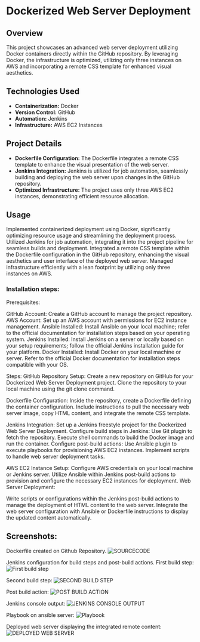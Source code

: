 # Dockerized Web Server Deployment

## Overview

This project showcases an advanced web server deployment utilizing Docker containers directly within the GitHub repository. By leveraging Docker, the infrastructure is optimized, utilizing only three instances on AWS and incorporating a remote CSS template for enhanced visual aesthetics.

## Technologies Used

- **Containerization:** Docker
- **Version Control:** GitHub
- **Automation:** Jenkins
- **Infrastructure:** AWS EC2 Instances

## Project Details

- **Dockerfile Configuration:** The Dockerfile integrates a remote CSS template to enhance the visual presentation of the web server.
- **Jenkins Integration:** Jenkins is utilized for job automation, seamlessly building and deploying the web server upon changes in the GitHub repository.
- **Optimized Infrastructure:** The project uses only three AWS EC2 instances, demonstrating efficient resource allocation.

## Usage
Implemented containerized deployment using Docker, significantly optimizing resource usage and streamlining the deployment process.
Utilized Jenkins for job automation, integrating it into the project pipeline for seamless builds and deployment.
Integrated a remote CSS template within the Dockerfile configuration in the GitHub repository, enhancing the visual aesthetics and user interface of the deployed web server.
Managed infrastructure efficiently with a lean footprint by utilizing only three instances on AWS.

### Installation steps:
Prerequisites:

GitHub Account: Create a GitHub account to manage the project repository.
AWS Account: Set up an AWS account with permissions for EC2 instance management.
Ansible Installed: Install Ansible on your local machine; refer to the official documentation for installation steps based on your operating system.
Jenkins Installed: Install Jenkins on a server or locally based on your setup requirements; follow the official Jenkins installation guide for your platform.
Docker Installed: Install Docker on your local machine or server. Refer to the official Docker documentation for installation steps compatible with your OS.

Steps:
GitHub Repository Setup:
Create a new repository on GitHub for your Dockerized Web Server Deployment project.
Clone the repository to your local machine using the git clone command.

Dockerfile Configuration:
Inside the repository, create a Dockerfile defining the container configuration.
Include instructions to pull the necessary web server image, copy HTML content, and integrate the remote CSS template.

Jenkins Integration:
Set up a Jenkins freestyle project for the Dockerized Web Server Deployment.
Configure build steps in Jenkins:
Use Git plugin to fetch the repository.
Execute shell commands to build the Docker image and run the container.
Configure post-build actions:
Use Ansible plugin to execute playbooks for provisioning AWS EC2 instances.
Implement scripts to handle web server deployment tasks.

AWS EC2 Instance Setup:
Configure AWS credentials on your local machine or Jenkins server.
Utilize Ansible within Jenkins post-build actions to provision and configure the necessary EC2 instances for deployment.
Web Server Deployment:

Write scripts or configurations within the Jenkins post-build actions to manage the deployment of HTML content to the web server.
Integrate the web server configuration with Ansible or Dockerfile instructions to display the updated content automatically.

## Screenshots:
Dockerfile created on Github Repository.
![SOURCECODE](https://github.com/furkanshaikh04/Project2/assets/140544257/2d34292b-faa5-4c35-826a-88c007b8b139)

Jenkins configuration for build steps and post-build actions.
First build step:
![First build step](https://github.com/furkanshaikh04/Project2/assets/140544257/79c35e70-6da3-4eaa-b93e-9faf6edf5ae0)

Second build step:
![SECOND BUILD STEP](https://github.com/furkanshaikh04/Project2/assets/140544257/73854d33-fc33-4f87-bce9-cef6c2e2bb57)

Post build action:
![POST BUILD ACTION](https://github.com/furkanshaikh04/Project2/assets/140544257/16dfa163-3c6a-40a3-8349-70eae605a956)

Jenkins console output:
![JENKINS CONSOLE OUTPUT](https://github.com/furkanshaikh04/Project2/assets/140544257/8627e0fb-d4e4-4acf-9783-31312ef8a814)

Playbook on ansible server:
![Playbook](https://github.com/furkanshaikh04/Project2/assets/140544257/db1725ab-8d1d-49db-ae69-9a369e892349)

Deployed web server displaying the integrated remote content:
![DEPLOYED WEB SERVER](https://github.com/furkanshaikh04/Project2/assets/140544257/e50a5c7e-2cbf-462b-8a8a-bdd013498c72)

